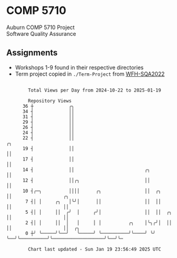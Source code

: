 # COMP 5710
Auburn COMP 5710 Project  
Software Quality Assurance

## Assignments
- Workshops 1-9 found in their respective directories
- Term project copied in `./Term-Project` from [WFH-SQA2022](https://github.com/wumphlett/WFH-SQA2022-AUBURN)

```

        Total Views per Day from 2024-10-22 to 2025-01-19

        Repository Views
      36 ┼             ╭╮
      34 ┤             ││
      31 ┤             ││
      29 ┤             ││
      26 ┤             ││
      24 ┤             ││
      22 ┤             ││                                              ╭╮
      19 ┤             ││                                              ││
      17 ┤             ││                                              ││
      14 ┤             ││                          ╭╮                  ││
      12 ┤             ││╭╮                        ││                  ││
      10 ┤╭─╮          ││││      ╭╮                ││  ╭╮              ││                   ╭╮
       7 ┤│ │     ╭╮   │╰╯│      ││                ││  ││              ││                   ││
       5 ┤│ │     ││  ╭╯  │     ╭╯│                ││  ││  ╭╮          ││                   ││
       2 ┤│ │     ││  │   │     │ │          ╭╮    │╰╮╭╯│  ││          ││                   ││  ╭╮
       0 ┼╯ ╰─────╯╰──╯   ╰─────╯ ╰──────────╯╰────╯ ╰╯ ╰──╯╰──────────╯╰───────────────────╯╰──╯╰─

        Chart last updated - Sun Jan 19 23:56:49 2025 UTC
        
```
